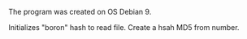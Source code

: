 
The program was created on OS Debian 9.

Initializes "boron" hash to read file.
Create a hsah MD5 from number.


